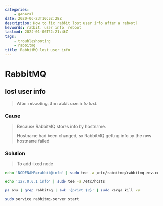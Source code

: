 ```yaml
---
categories:
    - general
date: 2020-06-23T10:02:28Z
description: How to fix rabbit lost user info after a reboot?
keywords: rabbit, user info, reboot
lastmod: 2024-01-06T22:21:46Z
tags:
    - troubleshooting
    - rabbitmq
title: RabbitMQ lost user info
---
```




# RabbitMQ

## lost user info

> After rebooting, the rabbit user info lost.

### Cause

> Because RabbitMQ stores info by hostname.
>
> Hostname had been changed, so RabbitMQ getting info by the new hostname failed

### Solution

> To add fixed node

```bash
echo 'NODENAME=rabbit@info' | sudo tee -a /etc/rabbitmq/rabbitmq-env.conf

echo '127.0.0.1 info' | sudo tee -a /etc/hosts

ps axu | grep rabbitmq | awk '{print $2}' | sudo xargs kill -9

sudo service rabbitmq-server start
```
